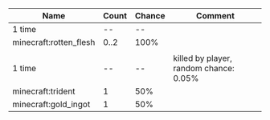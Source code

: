 | Name                   | Count | Chance | Comment                                |
| ---------------------- | ----- | ------ | -------------------------------------- |
| 1 time                 |    -- |     -- |                                        |
| minecraft:rotten_flesh |  0..2 |   100% |                                        |
|                        |       |        |                                        |
| 1 time                 |    -- |     -- | killed by player, random chance: 0.05% |
| minecraft:trident      |     1 |    50% |                                        |
| minecraft:gold_ingot   |     1 |    50% |                                        |